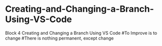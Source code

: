 # Creating-and-Changing-a-Branch-Using-VS-Code
Block 4 Creating and Changing a Branch Using VS Code
#To Improve is to change
#There is nothing permanent, except change
